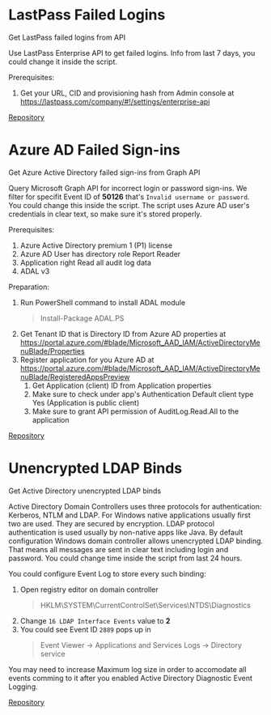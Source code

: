 # LastPass Failed Logins
Get LastPass failed logins from API

Use LastPass Enterprise API to get failed logins. Info from last 7 days, you could change it inside the script.

Prerequisites:
1. Get your URL, CID and provisioning hash from Admin console at https://lastpass.com/company/#!/settings/enterprise-api

[Repository](https://github.com/gamelton/LastPass-Failed-Logins)

# Azure AD Failed Sign-ins
Get Azure Active Directory failed sign-ins from Graph API

Query Microsoft Graph API for incorrect login or password sign-ins. We filter for specifit Event ID of **50126** that's `Invalid username or password`. You could change this inside the script. The script uses Azure AD user's credentials in clear text, so make sure it's stored properly.

Prerequisites:
1. Azure Active Directory premium 1 (P1) license
1. Azure AD User has directory role Report Reader
1. Application right Read all audit log data
1. ADAL v3 

Preparation:
1. Run PowerShell command to install ADAL module
   >Install-Package ADAL.PS
1. Get Tenant ID that is Directory ID from Azure AD properties at https://portal.azure.com/#blade/Microsoft_AAD_IAM/ActiveDirectoryMenuBlade/Properties
1. Register application for you Azure AD at https://portal.azure.com/#blade/Microsoft_AAD_IAM/ActiveDirectoryMenuBlade/RegisteredAppsPreview
   1. Get Application (client) ID from Application properties
   1. Make sure to check under app's Authentication Default client type Yes (Application is public client)
   1. Make sure to grant API permission of AuditLog.Read.All to the application 

[Repository](https://github.com/gamelton/Azure-AD-Failed-Sign-ins)

# Unencrypted LDAP Binds
Get Active Directory unencrypted LDAP binds

Active Directory Domain Controllers uses three protocols for authentication: Kerberos, NTLM and LDAP. For Windows native applications usually first two are used. They are secured by encryption. LDAP protocol authentication is used usually by non-native apps like Java. By default configuration Windows domain controller allows unencrypted LDAP binding. That means all messages are sent in clear text including login and password.
You could change time inside the script from last 24 hours.

You could configure Event Log to store every such binding:
1. Open registry editor on domain controller
   > HKLM\SYSTEM\CurrentControlSet\Services\NTDS\Diagnostics
1. Change `16 LDAP Interface Events` value to **2**
1. You could see Event ID `2889` pops up in
   > Event Viewer -> Applications and Services Logs -> Directory service

You may need to increase Maximum log size in order to accomodate all events comming to it after you enabled Active Directory Diagnostic Event Logging.

[Repository](https://github.com/gamelton/Unencrypted-LDAP-Binds)
